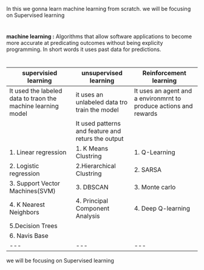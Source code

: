 In this we gonna learn machine learning from scratch. we will be focusing on Supervised learning

#
__machine learning :__ Algorithms that allow software applications to become more accurate at predicating outcomes without being explicity programming. In short words it uses past data for predictions.
#

|supervisied learning | unsupervised learning | Reinforcement  learning |
| --- | --- | ---|
| It used the labeled data to traon the machine learning model | it uses an unlabeled data tro train the model | It uses an agent and a environmrnt to produce actions and rewards |
| | It used patterns and feature and returs the output | |
| 1. Linear regression | 1. K Means Clustring | 1. Q-Learning |
| 2. Logistic regression | 2.Hierarchical Clustring | 2. SARSA |
| 3. Support Vector Machines(SVM) | 3. DBSCAN | 3. Monte carlo |
| 4. K Nearest Neighbors | 4. Principal Component Analysis | 4. Deep Q-learning |
| 5.Decision Trees | |
| 6. Navis Base | |
| --- | --- | --- |


we will be focusing on Supervised learning